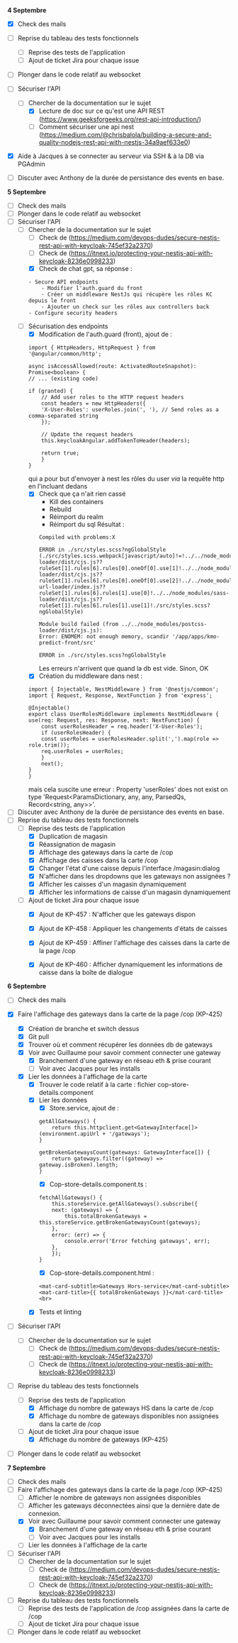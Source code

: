 **4 Septembre**
- [x] Check des mails
- [ ] Reprise du tableau des tests fonctionnels 
    - [ ] Reprise des tests de l'application
    - [ ] Ajout de ticket Jira pour chaque issue
- [ ] Plonger dans le code relatif au websocket
- [ ] Sécuriser l'API
    - [ ] Chercher de la documentation sur le sujet
        - [x] Lecture de doc sur ce qu'est une API REST (https://www.geeksforgeeks.org/rest-api-introduction/)
        - [ ] Comment sécuriser une api nest (https://medium.com/@chrisbalola/building-a-secure-and-quality-nodejs-rest-api-with-nestjs-34a9aef633e0)
- [x] Aide à Jacques à se connecter au serveur via SSH & à la DB via PGAdmin
- [ ] Discuter avec Anthony de la durée de persistance des events en base.


**5 Septembre**
- [ ] Check des mails
- [ ] Plonger dans le code relatif au websocket
- [ ] Sécuriser l'API
    - [ ] Chercher de la documentation sur le sujet
        - [ ] Check de (https://medium.com/devops-dudes/secure-nestjs-rest-api-with-keycloak-745ef32a2370)
        - [ ] Check de (https://itnext.io/protecting-your-nestjs-api-with-keycloak-8236e0998233)
        - [x] Check de chat gpt, sa réponse : 
        ```
        - Secure API endpoints
            - Modifier l'auth.guard du front
            - Créer un middleware NestJs qui récupère les rôles KC depuis le front
            - Ajouter un check sur les rôles aux controllers back
        - Configure security headers
        ```
    - [ ] Sécurisation des endpoints
        - [x] Modification de l'auth.guard (front), ajout de : 
        ```
        import { HttpHeaders, HttpRequest } from '@angular/common/http';

        async isAccessAllowed(route: ActivatedRouteSnapshot): Promise<boolean> {
        // ... (existing code)

        if (granted) {
            // Add user roles to the HTTP request headers
            const headers = new HttpHeaders({
            'X-User-Roles': userRoles.join(', '), // Send roles as a comma-separated string
            });

            // Update the request headers
            this.keycloakAngular.addTokenToHeader(headers);

            return true;
            }
        }
        ```
        qui a pour but d'envoyer à nest les rôles du user *via* la requête http en l'incluant dedans
        - [x] Check que ça n'ait rien cassé
            - Kill des containers
            - Rebuild
            - Réimport du realm
            - Réimport du sql
            Résultat : 
            ```
            Compiled with problems:X

            ERROR in ./src/styles.scss?ngGlobalStyle (./src/styles.scss.webpack[javascript/auto]!=!../../node_modules/css-loader/dist/cjs.js??ruleSet[1].rules[6].rules[0].oneOf[0].use[1]!../../node_modules/postcss-loader/dist/cjs.js??ruleSet[1].rules[6].rules[0].oneOf[0].use[2]!../../node_modules/resolve-url-loader/index.js??ruleSet[1].rules[6].rules[1].use[0]!../../node_modules/sass-loader/dist/cjs.js??ruleSet[1].rules[6].rules[1].use[1]!./src/styles.scss?ngGlobalStyle)

            Module build failed (from ../../node_modules/postcss-loader/dist/cjs.js):
            Error: ENOMEM: not enough memory, scandir '/app/apps/kmo-predict-front/src'

            ERROR in ./src/styles.scss?ngGlobalStyle
            ```
            Les erreurs n'arrivent que quand la db est vide. Sinon, OK
        - [x] Création du middleware dans nest : 
        ```
        import { Injectable, NestMiddleware } from '@nestjs/common';
        import { Request, Response, NextFunction } from 'express';

        @Injectable()
        export class UserRolesMiddleware implements NestMiddleware {
        use(req: Request, res: Response, next: NextFunction) {
            const userRolesHeader = req.header('X-User-Roles');
            if (userRolesHeader) {
            const userRoles = userRolesHeader.split(',').map(role => role.trim());
            req.userRoles = userRoles;
            }
            next();
        }
        }
        ```
        mais cela suscite une erreur : Property 'userRoles' does not exist on type 'Request<ParamsDictionary, any, any, ParsedQs, Record<string, any>>'.
- [ ] Discuter avec Anthony de la durée de persistance des events en base.
- [ ] Reprise du tableau des tests fonctionnels 
    - [ ] Reprise des tests de l'application
        - [x] Duplication de magasin
        - [x] Réassignation de magasin
        - [x] Affichage des gateways dans la carte de /cop
        - [x] Affichage des caisses dans la carte /cop
        - [x] Changer l'état d'une caisse depuis l'interface /magasin:dialog
        - [x] N'afficher dans les dropdowns que les gateways non assignées ?
        - [x] Afficher les caisses d'un magasin dynamiquement
        - [x] Afficher les informations de caisse d'un magasin dynamiquement
    - [ ] Ajout de ticket Jira pour chaque issue
        - [x] Ajout de KP-457 : N'afficher que les gateways dispon
        - [x] Ajout de KP-458 : Appliquer les changements d'états de caisses
        - [x] Ajout de KP-459 : Affiner l'affichage des caisses dans la carte de la page /cop
        - [x] Ajout de KP-460 : Afficher dynamiquement les informations de caisse dans la boîte de dialogue
        

**6 Septembre**
- [ ] Check des mails
- [x] Faire l'affichage des gateways dans la carte de la page /cop (KP-425)
    - [x] Création de branche et switch dessus
    - [x] Git pull
    - [x] Trouver où et comment récupérer les données db de gateways
    - [x] Voir avec Guillaume pour savoir comment connecter une gateway
        - [x] Branchement d'une gateway en réseau eth & prise courant
        - [ ] Voir avec Jacques pour les installs
    - [x] Lier les données à l'affichage de la carte
        - [x] Trouver le code relatif à la carte : fichier cop-store-details.component
        - [x] Lier les données
            - [x] Store.service, ajout de :
            ```
            getAllGateways() {
                return this.httpclient.get<GatewayInterface[]>(environment.apiUrl + '/gateways');
            }

            getBrokenGatewaysCount(gateways: GatewayInterface[]) {
                return gateways.filter((gateway) => gateway.isBroken).length;
            }
            ```
            - [x] Cop-store-details.component.ts : 
            ```
            fetchAllGateways() {
                this.storeService.getAllGateways().subscribe({
                next: (gateways) => {
                    this.totalBrokenGateways = this.storeService.getBrokenGatewaysCount(gateways);
                },
                error: (err) => {
                    console.error('Error fetching gateways', err);
                },
                });
            }
            ```
            - [x] Cop-store-details.component.html : 
            ```
            <mat-card-subtitle>Gateways Hors-service</mat-card-subtitle>
            <mat-card-title>{{ totalBrokenGateways }}</mat-card-title>
            <br>
            ```
        - [x] Tests et linting
- [ ] Sécuriser l'API
    - [ ] Chercher de la documentation sur le sujet
        - [ ] Check de (https://medium.com/devops-dudes/secure-nestjs-rest-api-with-keycloak-745ef32a2370)
        - [ ] Check de (https://itnext.io/protecting-your-nestjs-api-with-keycloak-8236e0998233)
- [ ] Reprise du tableau des tests fonctionnels 
    - [ ] Reprise des tests de l'application
        - [x] Affichage du nombre de gateways HS dans la carte de /cop
        - [x] Affichage du nombre de gateways disponibles non assignées dans la carte de /cop
    - [ ] Ajout de ticket Jira pour chaque issue
        - [x] Affichage du nombre de gateways (KP-425)
- [ ] Plonger dans le code relatif au websocket


**7 Septembre**
- [ ] Check des mails
- [ ] Faire l'affichage des gateways dans la carte de la page /cop (KP-425)
    - [ ] Afficher le nombre de gateways non assignées disponibles
    - [ ] Afficher les gateways déconnectées ainsi que la dernière date de connexion.
    - [x] Voir avec Guillaume pour savoir comment connecter une gateway
        - [x] Branchement d'une gateway en réseau eth & prise courant
        - [ ] Voir avec Jacques pour les installs
    - [ ] Lier les données à l'affichage de la carte
- [ ] Sécuriser l'API
    - [ ] Chercher de la documentation sur le sujet
        - [ ] Check de (https://medium.com/devops-dudes/secure-nestjs-rest-api-with-keycloak-745ef32a2370)
        - [ ] Check de (https://itnext.io/protecting-your-nestjs-api-with-keycloak-8236e0998233)
- [ ] Reprise du tableau des tests fonctionnels 
    - [ ] Reprise des tests de l'application de /cop  assignées dans la carte de /cop
    - [ ] Ajout de ticket Jira pour chaque issue 
- [ ] Plonger dans le code relatif au websocket